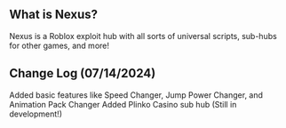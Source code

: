 ## What is Nexus?
Nexus is a Roblox exploit hub with all sorts of universal scripts, sub-hubs for other games, and more!

## Change Log (07/14/2024)
Added basic features like Speed Changer, Jump Power Changer, and Animation Pack Changer 
Added Plinko Casino sub hub (Still in development!)  
